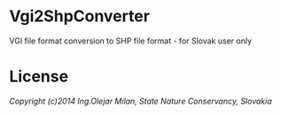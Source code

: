 Vgi2ShpConverter
================
VGI file format conversion to SHP file format - for Slovak user only

License
=======
<em>Copyright (c)2014 Ing.Olejar Milan, State Nature Conservancy, Slovakia
